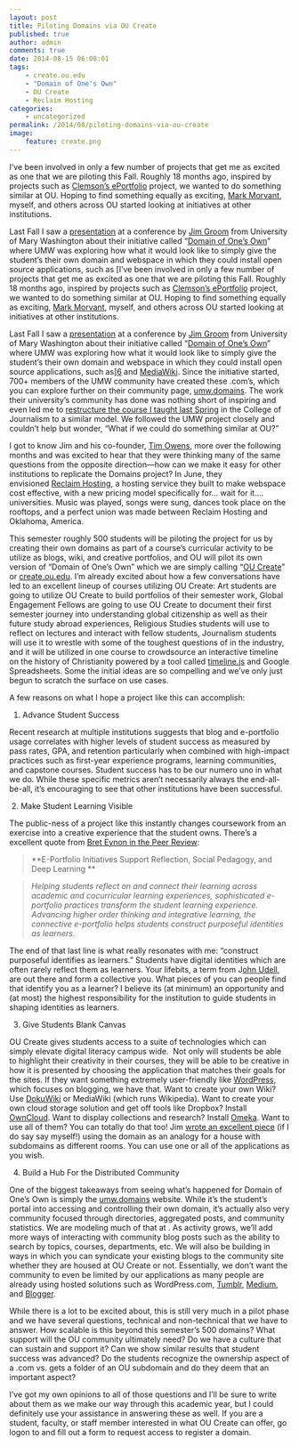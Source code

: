 ```yaml
---
layout: post
title: Piloting Domains via OU Create
published: true
author: admin
comments: true
date: 2014-08-15 06:08:01
tags:
    - create.ou.edu
    - "Domain of One's Own"
    - OU Create
    - Reclaim Hosting
categories:
    - uncategorized
permalink: /2014/08/piloting-domains-via-ou-create
image:
    feature: create.png
---
```

I’ve been involved in only a few number of projects that get me as excited as one that we are piloting this Fall. Roughly 18 months ago, inspired by projects such as [Clemson’s ePortfolio][1] project, we wanted to do something similar at OU. Hoping to find something equally as exciting, [Mark Morvant][2], myself, and others across OU started looking at initiatives at other institutions.

Last Fall I saw a [presentation][3] at a conference by [Jim Groom][4] from University of Mary Washington about their initiative called “[Domain of One’s Own][5]” where UMW was exploring how what it would look like to simply give the student’s their own domain and webspace in which they could install open source applications, such as [I’ve been involved in only a few number of projects that get me as excited as one that we are piloting this Fall. Roughly 18 months ago, inspired by projects such as [Clemson’s ePortfolio][1] project, we wanted to do something similar at OU. Hoping to find something equally as exciting, [Mark Morvant][2], myself, and others across OU started looking at initiatives at other institutions.

Last Fall I saw a [presentation][3] at a conference by [Jim Groom][4] from University of Mary Washington about their initiative called “[Domain of One’s Own][5]” where UMW was exploring how what it would look like to simply give the student’s their own domain and webspace in which they could install open source applications, such as][6] and [MediaWiki][7]. Since the initiative started, 700+ members of the UMW community have created these .com’s, which you can explore further on their community page, [umw.domains][5]. The work their university’s community has done was nothing short of inspiring and even led me to [restructure the course I taught last Spring][8] in the College of Journalism to a similar model. We followed the UMW project closely and couldn’t help but wonder, &#8220;What if we could do something similar at OU?&#8221;

I got to know Jim and his co-founder, [Tim Owens][9], more over the following months and was excited to hear that they were thinking many of the same questions from the opposite direction—how can we make it easy for other institutions to replicate the Domains project? In June, they envisioned [Reclaim Hosting][10], a hosting service they built to make webspace cost effective, with a new pricing model specifically for… wait for it…. universities. Music was played, songs were sung, dances took place on the rooftops, and a perfect union was made between Reclaim Hosting and Oklahoma, America.

This semester roughly 500 students will be piloting the project for us by creating their own domains as part of a course’s curricular activity to be utilize as blogs, wiki, and creative portfolios, and OU will pilot its own version of &#8220;Domain of One&#8217;s Own&#8221; which we are simply calling &#8220;[OU Create][11]&#8221; or [create.ou.edu][11]. I&#8217;m already excited about how a few conversations have led to an excellent lineup of courses utilizing OU Create: Art students are going to utilize OU Create to build portfolios of their semester work, Global Engagement Fellows are going to use OU Create to document their first semester journey into understanding global citizenship as well as their future study abroad experiences, Religious Studies students will use to reflect on lectures and interact with fellow students, Journalism students will use it to wrestle with some of the toughest questions of in the industry, and it will be utilized in one course to crowdsource an interactive timeline on the history of Christianity powered by a tool called [timeline.js][12] and Google Spreadsheets. Some the initial ideas are so compelling and we&#8217;ve only just begun to scratch the surface on use cases.

A few reasons on what I hope a project like this can accomplish:


  1. Advance Student Success


Recent research at multiple institutions suggests that blog and e-portfolio usage correlates with higher levels of student success as measured by pass rates, GPA, and retention particularly when combined with high-impact practices such as first-year experience programs, learning communities, and capstone courses. Student success has to be our numero uno in what we do. While these specific metrics aren&#8217;t necessarily always the end-all-be-all, it&#8217;s encouraging to see that other institutions have been successful.


   2. Make Student Learning Visible


The public-ness of a project like this instantly changes coursework from an exercise into a creative experience that the student owns. There’s a excellent quote from [Bret Eynon in the Peer Review][13]:

> **E-Portfolio Initiatives Support Reflection, Social Pedagogy, and Deep Learning **
  
> _Helping students reflect on and connect their learning across academic and cocurricular learning experiences, sophisticated e-portfolio practices transform the student learning experience. Advancing higher order thinking and integrative learning, the connective e-portfolio helps students construct purposeful identities as learners._

The end of that last line is what really resonates with me: &#8220;construct purposeful identifies as learners.&#8221; Students have digital identities which are often rarely reflect them as learners. Your lifebits, a term from J[ohn Udell][14], are out there and form a collective you. What pieces of you can people find that identify you as a learner? I believe its (at minimum) an opportunity and (at most) the highest responsibility for the institution to guide students in shaping identities as learners.


  3. Give Students Blank Canvas


OU Create gives students access to a suite of technologies which can simply elevate digital literacy campus wide.  Not only will students be able to highlight their creativity in their courses, they will be able to be creative in how it is presented by choosing the application that matches their goals for the sites. If they want something extremely user-friendly like [WordPress,][6] which focuses on blogging, we have that. Want to create your own Wiki? Use [DokuWiki][15] or MediaWiki (which runs Wikipedia). Want to create your own cloud storage solution and get off tools like Dropbox? Install [OwnCloud][16]. Want to display collections and research? Install [Omeka][17]. Want to use all of them? You can totally do that too! Jim [wrote an excellent piece][18] (if I do say say myself!) using the domain as an analogy for a house with subdomains as different rooms. You can use one or all of the applications as you wish.


  4. Build a Hub For the Distributed Community


One of the biggest takeaways from seeing what&#8217;s happened for Domain of One&#8217;s Own is simply the [umw.domains][5] website. While it&#8217;s the student&#8217;s portal into accessing and controlling their own domain, it&#8217;s actually also very community focused through directories, aggregated posts, and community statistics. We are modeling much of that at . As activity grows, we&#8217;ll add more ways of interacting with community blog posts such as the ability to search by topics, courses, departments, etc. We will also be building in ways in which you can syndicate your existing blogs to the community site whether they are housed at OU Create or not. Essentially, we don&#8217;t want the community to even be limited by our applications as many people are already using hosted solutions such as WordPress.com, [Tumblr][19], [Medium][20], and [Blogger][21].

While there is a lot to be excited about, this is still very much in a pilot phase and we have several questions, technical and non-technical that we have to answer. How scalable is this beyond this semester&#8217;s 500 domains? What support will the OU community ultimately need? Do we have a culture that can sustain and support it? Can we show similar results that student success was advanced? Do the students recognize the ownership aspect of a .com vs. gets a folder of an OU subdomain and do they deem that an important aspect?

I&#8217;ve got my own opinions to all of those questions and I&#8217;ll be sure to write about them as we make our way through this academic year, but I could definitely use your assistance in answering these as well. If you are a student, faculty, or staff member interested in what OU Create can offer, go logon to  and fill out a form to request access to register a domain.

 [1]: http://www.clemson.edu/academics/programs/eportfolio/
 [2]: http://twitter.com/markmorvant
 [3]: https://docs.google.com/presentation/d/1JuGRhe4w30He3-8EqUy_TjxZkrU1lPzu8K08P6Cyclo/edit
 [4]: http://jimgroom.com
 [5]: http://umw.domains
 [6]: http://wordpress.org
 [7]: http://www.mediawiki.org/wiki/MediaWiki
 [8]: https://backup.adamcroom.com/2014/01/follow-along-with-my-students-work-this-semester/
 [9]: http://timmmmyboy.com
 [10]: http://reclaimhosting.com
 [11]: http://create.ou.edu
 [12]: http://timeline.knightlab.com
 [13]: http://www.aacu.org/peerreview/pr-wi14/Eynon.cfm
 [14]: http://blog.jonudell.net/2007/05/22/hosted-lifebits/
 [15]: http://dokuwiki.org
 [16]: http://owncloud.org
 [17]: http://omeka.org
 [18]: http://bavatuesdays.com/what-richard-scarry-has-to-teach-us-about-domains/
 [19]: http://tumblr.com
 [20]: http://medium.com
 [21]: http://blogger.com